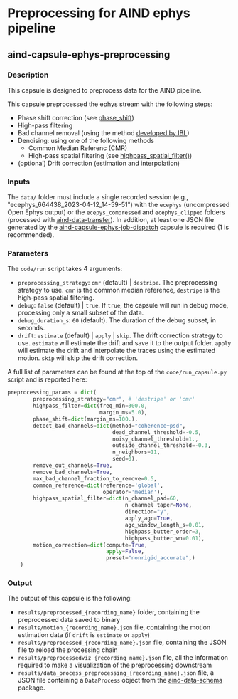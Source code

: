 # Preprocessing for AIND ephys pipeline
## aind-capsule-ephys-preprocessing


### Description

This capsule is designed to preprocess data for the AIND pipeline.

This capsule preprocessed the ephys stream with the following steps:

- Phase shift correction (see [phase_shift](https://spikeinterface.readthedocs.io/en/latest/modules/preprocessing.html#phase-shift))
- High-pass filtering
- Bad channel removal (using the method [developed by IBL](https://spikeinterface.readthedocs.io/en/latest/modules/preprocessing.html#detect-bad-channels-interpolate-bad-channels))
- Denoising: using one of the following methods
    - Common Median Referenc (CMR)
    - High-pass spatial filtering (see [highpass_spatial_filter()](https://spikeinterface.readthedocs.io/en/latest/modules/preprocessing.html#highpass-spatial-filter))
- (optional) Drift correction (estimation and interpolation)


### Inputs

The `data/` folder must include a single recorded session (e.g., "ecephys_664438_2023-04-12_14-59-51") with the `ecephys` (uncompressed Open Ephys output) or the `ecepys_compressed` and `ecephys_clipped` folders (processed with [aind-data-transfer](https://github.com/AllenNeuralDynamics/aind-data-transfer)). 
In addition, at least one JSON file generated by the [aind-capsule-ephys-job-dispatch](https://github.com/AllenNeuralDynamics/aind-capsule-ephys-job-dispatch) capsule is required (1 is recommended).

### Parameters

The `code/run` script takes 4 arguments:

- `preprocessing_strategy`: `cmr` (default) | `destripe`. The preprocessing strategy to use. `cmr` is the common median reference, `destripe` is the high-pass spatial filtering.
- `debug`: `false` (default) | `true`. If `true`, the capsule will run in debug mode, processing only a small subset of the data.
- `debug_duration_s`: `60` (default). The duration of the debug subset, in seconds.
- `drift`: `estimate` (default) | `apply` | `skip`. The drift correction strategy to use. `estimate` will estimate the drift and save it to the output folder. `apply` will estimate the drift and interpolate the traces using the estimated motion. `skip` will skip the drift correction.

A full list of parameters can be found at the top of the `code/run_capsule.py` script and is reported here:

```python
preprocessing_params = dict(
        preprocessing_strategy="cmr", # 'destripe' or 'cmr'
        highpass_filter=dict(freq_min=300.0,
                             margin_ms=5.0),
        phase_shift=dict(margin_ms=100.),
        detect_bad_channels=dict(method="coherence+psd",
                                 dead_channel_threshold=-0.5,
                                 noisy_channel_threshold=1.,
                                 outside_channel_threshold=-0.3,
                                 n_neighbors=11,
                                 seed=0),
        remove_out_channels=True,
        remove_bad_channels=True,
        max_bad_channel_fraction_to_remove=0.5,
        common_reference=dict(reference='global',
                              operator='median'),
        highpass_spatial_filter=dict(n_channel_pad=60,
                                     n_channel_taper=None,
                                     direction="y",
                                     apply_agc=True,
                                     agc_window_length_s=0.01,
                                     highpass_butter_order=3,
                                     highpass_butter_wn=0.01),
        motion_correction=dict(compute=True,
                               apply=False,
                               preset="nonrigid_accurate",)
    )
```

### Output

The output of this capsule is the following:

- `results/preprocessed_{recording_name}` folder, containing the preprocessed data saved to binary
- `results/motion_{recording_name}.json` file, containing the motion estimation data (if `drift` is `estimate` or `apply`)
- `results/preprocessed_{recording_name}.json` file, containing the JSON file to reload the processing chain
- `results/preprocessedviz_{recording_name}.json` file, all the information required to make a visualization of the preprocessing downstream
- `results/data_process_preprocessing_{recording_name}.json` file, a JSON file containing a `DataProcess` object from the [aind-data-schema](https://aind-data-schema.readthedocs.io/en/stable/) package.


